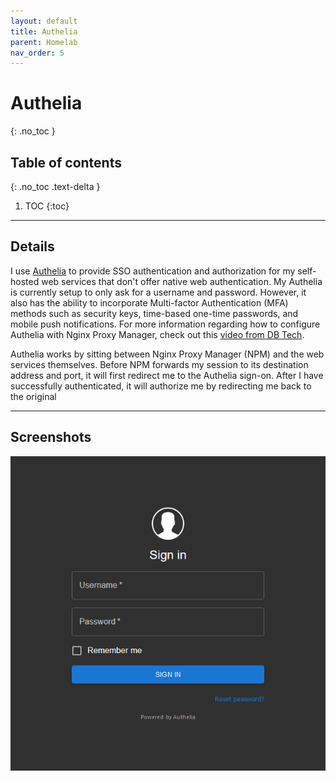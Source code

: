 ```yaml
---
layout: default
title: Authelia
parent: Homelab
nav_order: 5
---
```


# Authelia
{: .no_toc }

## Table of contents
{: .no_toc .text-delta }

1. TOC
{:toc}

---

## Details

I use [Authelia](https://www.authelia.com/) to provide SSO authentication and authorization for my self-hosted web services that don't offer native web authentication. My Authelia is currently setup to only ask for a username and password. However, it also has the ability to incorporate Multi-factor Authentication (MFA) methods such as security keys, time-based one-time passwords, and mobile push notifications. For more information regarding how to configure Authelia with Nginx Proxy Manager, check out this [video from DB Tech](https://youtu.be/4UKOh3ssQSU).

Authelia works by sitting between Nginx Proxy Manager (NPM) and the web services themselves. Before NPM forwards my session to its destination address and port, it will first redirect me to the Authelia sign-on. After I have successfully authenticated, it will authorize me by redirecting me back to the original 

---

## Screenshots

<div class="code-example">
<img src="/assets/images/authelia_signon.png" alt="Authelia Sign-on"> 
</div>
